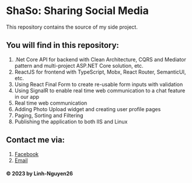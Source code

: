 # ShaSo: Sharing Social Media
This repository contains the source of my side project.

## You will find in this repository: 
1. .Net Core API for backend with Clean Architecture, CQRS and Mediator pattern and multi-project ASP.NET Core solution, etc.
2. ReactJS for frontend with TypeScript, Mobx, React Router, SemanticUI, etc.
3. Using React Final Form to create re-usable form inputs with validation
4. Using SignalR to enable real time web communication to a chat feature in our app
5. Real time web communication
6. Adding Photo Upload widget and creating user profile pages
7. Paging, Sorting and Filtering
8. Publishing the application to both IIS and Linux

## Contact me via:
1. [Facebook](https://www.facebook.com/nl.liamnguyen)
2. [Email](nhatlinh.nguyenlam26@gmail.com)

#### © 2023 by Linh-Nguyen26